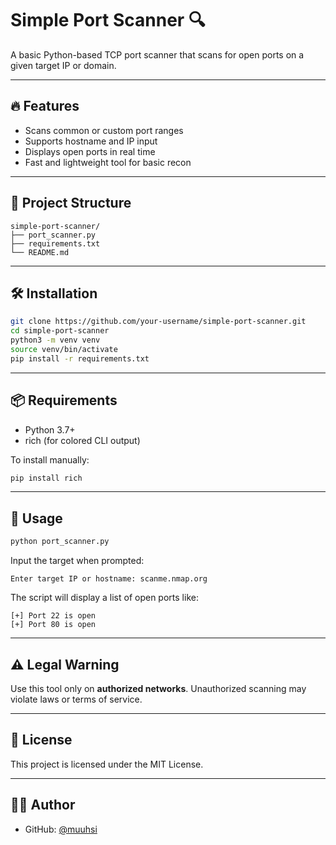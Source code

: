 # Simple Port Scanner 🔍

A basic Python-based TCP port scanner that scans for open ports on a given target IP or domain.

---

## 🔥 Features

- Scans common or custom port ranges
- Supports hostname and IP input
- Displays open ports in real time
- Fast and lightweight tool for basic recon

---

## 📁 Project Structure

```
simple-port-scanner/
├── port_scanner.py
├── requirements.txt
└── README.md
```

---

## 🛠️ Installation

```bash
git clone https://github.com/your-username/simple-port-scanner.git
cd simple-port-scanner
python3 -m venv venv
source venv/bin/activate
pip install -r requirements.txt
```

---

## 📦 Requirements

- Python 3.7+
- rich (for colored CLI output)

To install manually:

```bash
pip install rich
```

---

## 🧪 Usage

```bash
python port_scanner.py
```

Input the target when prompted:

```
Enter target IP or hostname: scanme.nmap.org
```

The script will display a list of open ports like:

```
[+] Port 22 is open
[+] Port 80 is open
```

---

## ⚠️ Legal Warning

Use this tool only on **authorized networks**. Unauthorized scanning may violate laws or terms of service.

---

## 🧾 License

This project is licensed under the MIT License.

---

## 👨‍💻 Author

- GitHub: [@muuhsi](https://github.com/muuhsi)
